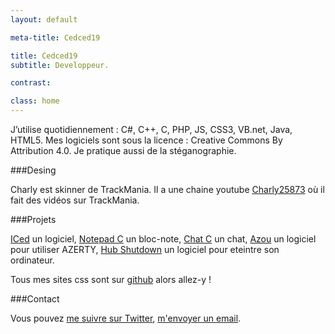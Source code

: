 ```yaml
---
layout: default

meta-title: Cedced19

title: Cedced19
subtitle: Developpeur.

contrast:

class: home
---
```


J’utilise quotidiennement : C#, C++, C, PHP, JS, CSS3, VB.net, Java, HTML5.
Mes logiciels sont sous la licence : Creative Commons By Attribution 4.0.
Je pratique aussi de la stéganographie.

###Desing

Charly est skinner de TrackMania. Il a une chaine youtube [Charly25873](https://www.youtube.com/channel/UCOmStS_lSNYu9iudht0mrwQ) où il fait des vidéos sur TrackMania.

###Projets

[ICed](http://cedced19.github.io/iced/) un logiciel, [Notepad C](http://cedced19.github.io/notepad/) un bloc-note, [Chat C](http://cedced19.github.io/chat/) un chat, 
[Azou](http://cedced19.github.io/azou/) un logiciel pour utiliser AZERTY, [Hub Shutdown](http://cedced19.github.io/hubshutdown/) un logiciel pour eteintre son ordinateur.

Tous mes sites css sont sur [github](https://github.com/cedced19) alors allez-y !

###Contact

Vous pouvez [me suivre sur Twitter](https://twitter.com/cedced19), [m'envoyer un email](mailto:cedced19@gmail.com).

